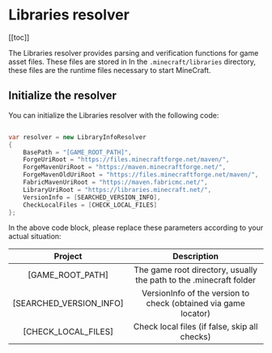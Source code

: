 # Libraries resolver

[[toc]]

The Libraries resolver provides parsing and verification functions for game asset files. These files are stored in
In the `.minecraft/libraries` directory, these files are the runtime files necessary to start MineCraft.

## Initialize the resolver

You can initialize the Libraries resolver with the following code:

```c#

var resolver = new LibraryInfoResolver
{
    BasePath = "[GAME_ROOT_PATH]",
    ForgeUriRoot = "https://files.minecraftforge.net/maven/",
    ForgeMavenUriRoot = "https://maven.minecraftforge.net/",
    ForgeMavenOldUriRoot = "https://files.minecraftforge.net/maven/",
    FabricMavenUriRoot = "https://maven.fabricmc.net/",
    LibraryUriRoot = "https://libraries.minecraft.net/",
    VersionInfo = [SEARCHED_VERSION_INFO],
    CheckLocalFiles = [CHECK_LOCAL_FILES]
};

```

In the above code block, please replace these parameters according to your actual situation:

| Project | Description |
|:-----------------------:|:-------------------------------:|
| [GAME_ROOT_PATH] | The game root directory, usually the path to the .minecraft folder |
| [SEARCHED_VERSION_INFO] | VersionInfo of the version to check (obtained via game locator) |
| [CHECK_LOCAL_FILES] | Check local files (if false, skip all checks) |
